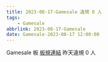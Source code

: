 ```yaml
---
title: 2023-08-17-Gamesale 違規 0 人
tags:
    - Gamesale
abbrlink: 2023-08-17-Gamesale
date: Gamesale-2023-08-17 12:00:00
---
```

Gamesale 板 [板規連結](https://www.ptt.cc/bbs/Gossiping/M.1637425085.A.07D.html)
昨天違規 0 人
